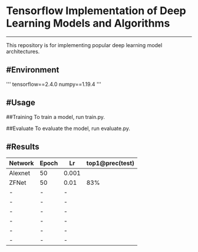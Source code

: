 # Tensorflow Implementation of Deep Learning Models and Algorithms
-----------------
This repository is for implementing popular deep learning model architectures.

#Environment
-----------------
'''
tensorflow==2.4.0
numpy==1.19.4
'''

#Usage
-----------------
##Training
To train a model, run train.py.

##Evaluate
To evaluate the model, run evaluate.py.

#Results
-----------------
|Network|Epoch|Lr|top1@prec(test)|
|------|---|---|------|
|Alexnet|50|0.001|
|ZFNet|50|0.01|83%|
|-|-|-|
|-|-|-|
|-|-|-|
|-|-|-|
|-|-|-|
|-|-|-|
